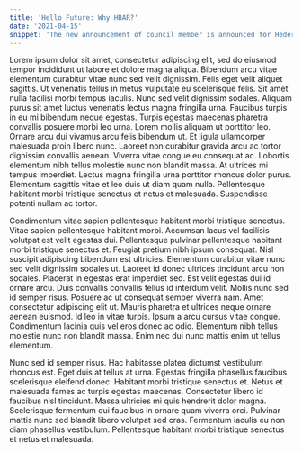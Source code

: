 ```yaml
---
title: 'Hello Future: Why HBAR?'
date: '2021-04-15'
snippet: 'The new announcement of council member is announced for Hedera Hashgraph. They announced that a new council member will be the newest council member in a press release that was ultimately about the newest council member for the Hedera Hashgraph Council...[more]'
---
```


Lorem ipsum dolor sit amet, consectetur adipiscing elit, sed do eiusmod tempor incididunt ut labore et dolore magna aliqua. Bibendum arcu vitae elementum curabitur vitae nunc sed velit dignissim. Felis eget velit aliquet sagittis. Ut venenatis tellus in metus vulputate eu scelerisque felis. Sit amet nulla facilisi morbi tempus iaculis. Nunc sed velit dignissim sodales. Aliquam purus sit amet luctus venenatis lectus magna fringilla urna. Faucibus turpis in eu mi bibendum neque egestas. Turpis egestas maecenas pharetra convallis posuere morbi leo urna. Lorem mollis aliquam ut porttitor leo. Ornare arcu dui vivamus arcu felis bibendum ut. Et ligula ullamcorper malesuada proin libero nunc. Laoreet non curabitur gravida arcu ac tortor dignissim convallis aenean. Viverra vitae congue eu consequat ac. Lobortis elementum nibh tellus molestie nunc non blandit massa. At ultrices mi tempus imperdiet. Lectus magna fringilla urna porttitor rhoncus dolor purus. Elementum sagittis vitae et leo duis ut diam quam nulla. Pellentesque habitant morbi tristique senectus et netus et malesuada. Suspendisse potenti nullam ac tortor.

Condimentum vitae sapien pellentesque habitant morbi tristique senectus. Vitae sapien pellentesque habitant morbi. Accumsan lacus vel facilisis volutpat est velit egestas dui. Pellentesque pulvinar pellentesque habitant morbi tristique senectus et. Feugiat pretium nibh ipsum consequat. Nisl suscipit adipiscing bibendum est ultricies. Elementum curabitur vitae nunc sed velit dignissim sodales ut. Laoreet id donec ultrices tincidunt arcu non sodales. Placerat in egestas erat imperdiet sed. Est velit egestas dui id ornare arcu. Duis convallis convallis tellus id interdum velit. Mollis nunc sed id semper risus. Posuere ac ut consequat semper viverra nam. Amet consectetur adipiscing elit ut. Mauris pharetra et ultrices neque ornare aenean euismod. Id leo in vitae turpis. Ipsum a arcu cursus vitae congue. Condimentum lacinia quis vel eros donec ac odio. Elementum nibh tellus molestie nunc non blandit massa. Enim nec dui nunc mattis enim ut tellus elementum.

Nunc sed id semper risus. Hac habitasse platea dictumst vestibulum rhoncus est. Eget duis at tellus at urna. Egestas fringilla phasellus faucibus scelerisque eleifend donec. Habitant morbi tristique senectus et. Netus et malesuada fames ac turpis egestas maecenas. Consectetur libero id faucibus nisl tincidunt. Massa ultricies mi quis hendrerit dolor magna. Scelerisque fermentum dui faucibus in ornare quam viverra orci. Pulvinar mattis nunc sed blandit libero volutpat sed cras. Fermentum iaculis eu non diam phasellus vestibulum. Pellentesque habitant morbi tristique senectus et netus et malesuada.